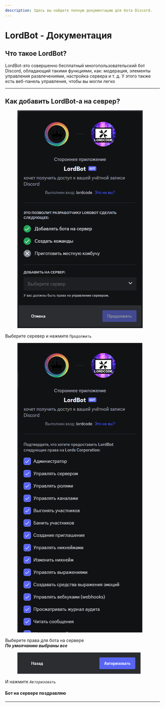 ```yaml
---
description: Здесь вы найдете полную документацию для бота Discord.
---
```


# LordBot - Документация

## Что такое LordBot?

LordBot-это совершенно бесплатный многопользовательский бот Discord, обладающий такими функциями, как: модерация, элементы управления развлечениями, настройка сервера и т. д. У этого также есть веб-панель управления, чтобы вы могли легко

***

## Как добавить LordBot-а на севрер?

<figure><img src=".gitbook/assets/image.png" alt=""><figcaption></figcaption></figure>

Выберите серевер и нажмите `Продолжить`

<figure><img src=".gitbook/assets/image (1).png" alt=""><figcaption></figcaption></figure>

Выберете права для бота на сервере\
_**По умолчанию выбраны все**_

<figure><img src=".gitbook/assets/image (2).png" alt=""><figcaption></figcaption></figure>

И нажмите _`Авторизовать`_

#### Бот на сервере поздравляю

***
